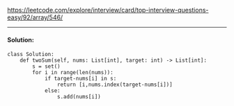 https://leetcode.com/explore/interview/card/top-interview-questions-easy/92/array/546/

---

#### Solution:

```
class Solution:
    def twoSum(self, nums: List[int], target: int) -> List[int]:
        s = set()
        for i in range(len(nums)):
            if target-nums[i] in s:
                return [i,nums.index(target-nums[i])]
            else:
                s.add(nums[i])

```
